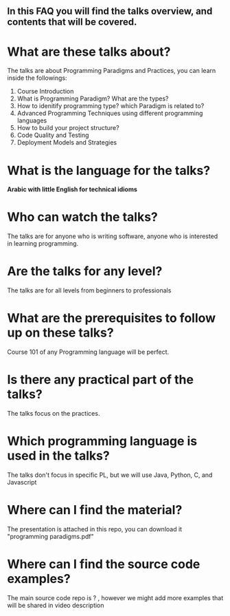 ## In this FAQ you will find the talks overview, and contents that will be covered.

# What are these talks about?
The talks are about Programming Paradigms and Practices, you can learn inside the followings:
1. Course Introduction
2. What is Programming Paradigm? What are the types?
3. How to idenitify programming type? which Paradigm is related to?
4. Advanced Programming Techniques using different programming languages
5. How to build your project structure?
6. Code Quality and Testing
7. Deployment Models and Strategies

# What is the language for the talks?
**Arabic with little English for technical idioms**

# Who can watch the talks?
The talks are for anyone who is writing software, anyone who is interested in learning programming.

# Are the talks for any level?
The talks are for all levels from beginners to professionals

# What are the prerequisites to follow up on these talks?
Course 101 of any Programming language will be perfect.

# Is there any practical part of the talks?
The talks focus on the practices.

# Which programming language is used in the talks?
The talks don't focus in specific PL, but we will use Java, Python, C, and Javascript

# Where can I find the material?
The presentation is attached in this repo, you can download it "programming paradigms.pdf"

# Where can I find the source code examples?
The main source code repo is ? , however we might add more examples that will be shared in video description
